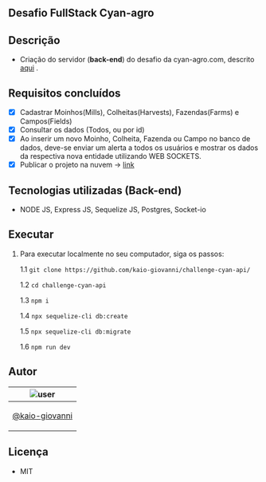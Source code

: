 ## Desafio FullStack Cyan-agro

## Descrição
- Criação do servidor (__back-end__) do desafio da cyan-agro.com, descrito [aqui](https://bitbucket.org/modclima/challenge/src/master/) .

## Requisitos concluídos
- [x] Cadastrar Moinhos(Mills), Colheitas(Harvests), Fazendas(Farms) e Campos(Fields)
- [x] Consultar os dados (Todos, ou por id)
- [x] Ao inserir um novo Moinho, Colheita, Fazenda ou Campo no banco de dados, deve-se enviar um alerta a todos os usuários e mostrar os dados da respectiva nova entidade utilizando WEB SOCKETS.
- [x] Publicar o projeto na nuvem -> [link](https://cyanapi.herokuapp.com)

## Tecnologias utilizadas (__Back-end__)
- NODE JS, Express JS, Sequelize JS, Postgres, Socket-io

## Executar
1. Para executar localmente no seu computador, siga os passos:

    1.1 `git clone https://github.com/kaio-giovanni/challenge-cyan-api/`

    1.2 `cd challenge-cyan-api`

    1.3 `npm i`

    1.4 `npx sequelize-cli db:create`

    1.5 `npx sequelize-cli db:migrate`

    1.6 `npm run dev`


## Autor

| ![user](https://avatars1.githubusercontent.com/u/64810260?v=4&s=150) |
| ----------------------------- |
| <p align="center"> <a href="https://github.com/kaio-giovanni"> @kaio-giovanni </a> </p>|

## Licença
- MIT
